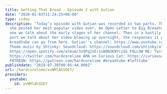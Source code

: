 ```yaml
---
title: Getting That Bread - Episode 2 with Gutian
date: "2020-01-03T11:24:25+08:00"
type: video
description: 'Today’s episode with Gutian was recorded in two parts. The first before
  she posted her most popular video ever, An Open Letter to Big Breadtube. In part
  one we talk about the early stages of her channel. Then in a hastily recorded second
  part we talk about her video blowing up overnight, the responses it got, and where
  breadtube can go from here. Gutian''s channel: https://www.youtube.com/channel/UCe4N2GAyLMCt1LPMvIAuoVQ
  Theme music by Shtinky: Soundcloud: https://soundcloud.com/shtinky/albums Spotify:
  https://open.spotify.com/album/3s9Pq2xEr1sB0N3KNYczIG FOLLOW ME: Twitter: https://twitter.com/gettingthatpod
  https://twitter.com/hardcorelime AMA on Curious Cat: https://curiouscat.me/hardcorelime
  PATREON: https://patreon.com/hardcorelime #breadtube #lefttube'
publishdate: "2019-07-30T00:05:44.000Z"
url: /hardcorelime/xvNMlAhSDEY/
providers:
  youtube:
    id: xvNMlAhSDEY
---
```


